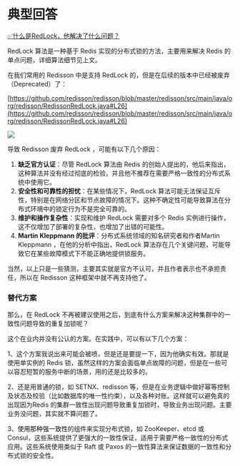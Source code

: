 # 典型回答


[✅什么是RedLock，他解决了什么问题？](https://www.yuque.com/hollis666/qyhor6/lxzg0ubs2xpvenxw)



RedLock 算法是一种基于 Redis 实现的分布式锁的方法，主要用来解决 Redis 的单点问题，详细算法细节见上文。



在我们常用的 Redisson 中是支持 RedLock 的，但是在后续的版本中已经被废弃（Deprecated）了：



[https://github.com/redisson/redisson/blob/master/redisson/src/main/java/org/redisson/RedissonRedLock.java#L26](https://github.com/redisson/redisson/blob/master/redisson/src/main/java/org/redisson/RedissonRedLock.java#L26)



![](https://cdn.nlark.com/yuque/0/2024/png/5378072/1716008740263-efce0aa8-63a9-45fa-b74d-a908c0462fd7.png)





导致 Redisson 废弃 RedLock ，可能有以下几个原因：



1. **缺乏官方认证**：尽管 RedLock 算法由 Redis 的创始人提出的，他后来指出，这种算法并没有经过彻底的检验，并且他不推荐在需要严格一致性的分布式系统中使用它。
2. **安全性和可靠性的担忧**：在某些情况下，RedLock 算法可能无法保证互斥性，特别是在网络分区和节点故障的情况下。这种不确定性可能导致算法在分布式环境中的锁定行为不是完全可靠的。
3. **维护和操作复杂性**：实现和维护 RedLock 需要对多个 Redis 实例进行操作，这不仅增加了部署的复杂性，也增加了出错的可能性。
4. **Martin Kleppmann 的批评**：分布式系统领域的知名研究者和作者Martin Kleppmann ，在他的分析中指出，RedLock 算法存在几个关键问题，可能导致它在某些故障模式下不能正确地提供锁服务。



当然，以上只是一些猜测，主要其实就是官方不认可，并且作者表示也不承担责任，所以在 Redisson 这种框架中就不再支持他了。



### 替代方案


那么，在 RedLock 不再被建议使用之后，到底有什么方案来解决这种集群中的一致性问题导致的重复加锁呢？



这个在业内并没有公认的方案。在实践中，可以有以下几个方案：



1、这个方案我说出来可能会被喷，但是还是要提一下，因为他确实有效。那就是使用单实例的 Redis 锁，虽然这样的方案会面临单点故障的问题，但是在一些可以容忍短暂的服务中断的场景，用的还是比较多的。



2、还是用普通的锁，如 SETNX、redisson 等，但是在业务逻辑中做好幂等控制及状态及校验（比如数据库的唯一性约束），以及各种对账。这样就可以避免真的出现因为Redis 的集群一致性出现问题导致重复加锁时，导致业务出现问题。主要业务没问题，其实就不算问题了。

<font style="color:rgb(13, 13, 13);"></font>

<font style="color:rgb(13, 13, 13);">3、使用那种强一致性</font>的组件来实现分布式锁，如 ZooKeeper、etcd 或 Consul，这些系统提供了更强大的一致性保证，适用于需要严格一致性的分布式应用。这些系统使用类似于 Raft 或 Paxos 的一致性算法来保证数据的一致性和分布式锁的安全性。



